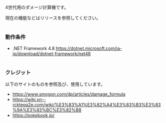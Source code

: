 4世代用のダメージ計算機です。

現在の機能などはリリースを参照してください。

#
### 動作条件
- .NET Framework 4.8 https://dotnet.microsoft.com/ja-jp/download/dotnet-framework/net48

#
### クレジット
以下のサイトのものを参照及び、使用しています。

- https://www.smogon.com/dp/articles/damage_formula
- https://wiki.xn--rckteqa2e.com/wiki/%E3%83%A1%E3%82%A4%E3%83%B3%E3%83%9A%E3%83%BC%E3%82%B8
- https://pokebook.jp/
